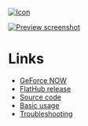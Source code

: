 [![Icon](https://raw.githubusercontent.com/flathub/io.github.hmlendea.geforcenow-electron/master/icon.png)](https://raw.githubusercontent.com/flathub/io.github.hmlendea.geforcenow-electron/master/icon.png)

[![Preview screenshot](https://raw.githubusercontent.com/hmlendea/gfn-electron/master/screenshot.png)](https://raw.githubusercontent.com/hmlendea/gfn-electron/master/screenshot.png)

# Links
 - [GeForce NOW](https://nvidia.com/en-eu/geforce-now)
 - [FlatHub release](https://flathub.org/apps/details/io.github.hmlendea.geforcenow-electron)
 - [Source code](https://github.com/hmlendea/gfn-electron)
 - [Basic usage](https://github.com/hmlendea/gfn-electron/wiki/Basic-usage)
 - [Troubleshooting](https://github.com/hmlendea/gfn-electron/wiki/Troubleshooting)
